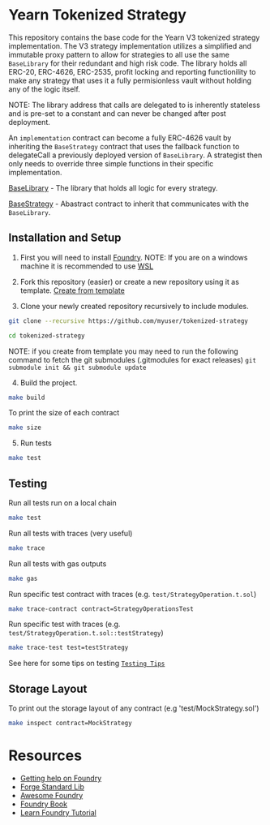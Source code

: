 
# Yearn Tokenized Strategy

This repository contains the base code for the Yearn V3 tokenized strategy implementation. The V3 strategy implementation utilizes a simplified and immutable proxy pattern to allow for strategies to all use the same `BaseLibrary` for their redundant and high risk code. The library holds all ERC-20, ERC-4626, ERC-2535, profit locking and reporting functionility to make any strategy that uses it a fully permisionless vault without holding any of the logic itself. 

NOTE: The library address that calls are delegated to is inherently stateless and is pre-set to a constant and can never be changed after post deployment.

An `implementation` contract can become a fully ERC-4626 vault by inheriting the `BaseStrategy` contract that uses the fallback function to delegateCall a previously deployed version of `BaseLibrary`. A strategist then only needs to override three simple functions in their specific implementation.

[BaseLibrary](https://github.com/yearn/tokenized-strategy/blob/master/src/libraries/BaseLibrary.sol) - The library that holds all logic for every strategy.

[BaseStrategy](https://github.com/yearn/tokenized-strategy/blob/master/src/BaseStrategy.sol) - Abastract contract to inherit that communicates with the `BaseLibrary`.

## Installation and Setup

1. First you will need to install [Foundry](https://book.getfoundry.sh/getting-started/installation).
NOTE: If you are on a windows machine it is recommended to use [WSL](https://learn.microsoft.com/en-us/windows/wsl/install)

2. Fork this repository (easier) or create a new repository using it as template. [Create from template](https://docs.github.com/en/repositories/creating-and-managing-repositories/creating-a-repository-from-a-template)

3. Clone your newly created repository recursively to include modules.

```sh
git clone --recursive https://github.com/myuser/tokenized-strategy

cd tokenized-strategy
```

NOTE: if you create from template you may need to run the following command to fetch the git submodules (.gitmodules for exact releases) `git submodule init && git submodule update`

4. Build the project.

```sh
make build
```
To print the size of each contract
```sh
make size
```

5. Run tests
```sh
make test
```

## Testing

Run all tests run on a local chain

```sh
make test
```
Run all tests with traces (very useful)

```sh
make trace
```
Run all tests with gas outputs

```sh
make gas
```
Run specific test contract with traces (e.g. `test/StrategyOperation.t.sol`)

```sh
make trace-contract contract=StrategyOperationsTest
```
Run specific test with traces (e.g. `test/StrategyOperation.t.sol::testStrategy`)

```sh
make trace-test test=testStrategy
```

See here for some tips on testing [`Testing Tips`](https://book.getfoundry.sh/forge/tests.html)

## Storage Layout

To print out the storage layout of any contract (e.g 'test/MockStrategy.sol')

```sh
make inspect contract=MockStrategy
```

# Resources

- [Getting help on Foundry](https://github.com/gakonst/foundry#getting-help)
- [Forge Standard Lib](https://github.com/brockelmore/forge-std)
- [Awesome Foundry](https://github.com/crisgarner/awesome-foundry)
- [Foundry Book](https://book.getfoundry.sh/)
- [Learn Foundry Tutorial](https://www.youtube.com/watch?v=Rp_V7bYiTCM)
